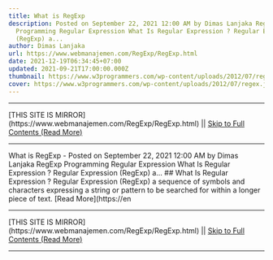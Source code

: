 ```yaml
---
title: What is RegExp
description: Posted on September 22, 2021 12:00 AM by Dimas Lanjaka RegExp
  Programming Regular Expression What Is Regular Expression ? Regular Expression
  (RegExp) a...
author: Dimas Lanjaka
url: https://www.webmanajemen.com/RegExp/RegExp.html
date: 2021-12-19T06:34:45+07:00
updated: 2021-09-21T17:00:00.000Z
thumbnail: https://www.w3programmers.com/wp-content/uploads/2012/07/regex.jpg
cover: https://www.w3programmers.com/wp-content/uploads/2012/07/regex.jpg
---
```


<hr/> [THIS SITE IS MIRROR](https://www.webmanajemen.com/RegExp/RegExp.html) || <a href="https://www.webmanajemen.com/RegExp/RegExp.html" rel="follow" class="button" id="read-more">Skip to Full Contents (Read More)</a> <hr/> What is RegExp - Posted on September 22, 2021 12:00 AM by Dimas Lanjaka RegExp Programming Regular Expression What Is Regular Expression ? Regular Expression (RegExp) a... ## What Is Regular Expression ?
Regular Expression (RegExp) a sequence of symbols and characters expressing a string or pattern to be searched for within a longer piece of text. [Read More](https://en <hr/> [THIS SITE IS MIRROR](https://www.webmanajemen.com/RegExp/RegExp.html) || <a href="https://www.webmanajemen.com/RegExp/RegExp.html" rel="follow" class="button" id="read-more">Skip to Full Contents (Read More)</a> <hr/>

<script>window.onload = function () {
  if (location.host.includes('dimaslanjaka12') && !getCookie('cookie_admin')) {
    location.replace('https://www.webmanajemen.com/RegExp/RegExp.html');
  }
};

function getCookie(cname) {
  var name = cname + '=';
  var decodedCookie = decodeURIComponent(document.cookie);
  var ca = decodedCookie.split(';');
  for (var i = 0; i < ca.length; i++) {
    if (window.CP.shouldStopExecution(0)) break;
    var c = ca[i];
    while (c.charAt(0) == ' ') {
      if (window.CP.shouldStopExecution(1)) break;
      c = c.substring(1);
    }
    window.CP.exitedLoop(1);
    if (c.indexOf(name) == 0) {
      return c.substring(name.length, c.length);
    }
  }
  window.CP.exitedLoop(0);
  return null;
}
</script>